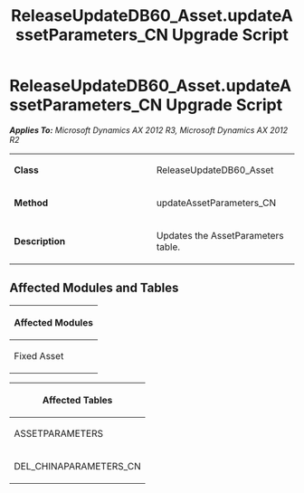 ﻿---
title: ReleaseUpdateDB60_Asset.updateAssetParameters_CN Upgrade Script
TOCTitle: ReleaseUpdateDB60_Asset.updateAssetParameters_CN Upgrade Script
ms:assetid: e17123b8-5248-8b15-cc2c-4c701535982b
ms:mtpsurl: https://msdn.microsoft.com/en-us/library/JJ737296(v=AX.60)
ms:contentKeyID: 49711738
ms.date: 05/18/2015
mtps_version: v=AX.60
---

# ReleaseUpdateDB60\_Asset.updateAssetParameters\_CN Upgrade Script 


_**Applies To:** Microsoft Dynamics AX 2012 R3, Microsoft Dynamics AX 2012 R2_

<table>
<colgroup>
<col style="width: 50%" />
<col style="width: 50%" />
</colgroup>
<tbody>
<tr class="odd">
<td><p><strong>Class</strong></p></td>
<td><p>ReleaseUpdateDB60_Asset</p></td>
</tr>
<tr class="even">
<td><p><strong>Method</strong></p></td>
<td><p>updateAssetParameters_CN</p></td>
</tr>
<tr class="odd">
<td><p><strong>Description</strong></p></td>
<td><p>Updates the AssetParameters table.</p></td>
</tr>
</tbody>
</table>


## Affected Modules and Tables

<table>
<colgroup>
<col style="width: 100%" />
</colgroup>
<thead>
<tr class="header">
<th><p>Affected Modules</p></th>
</tr>
</thead>
<tbody>
<tr class="odd">
<td><p>Fixed Asset</p></td>
</tr>
</tbody>
</table>


<table>
<colgroup>
<col style="width: 100%" />
</colgroup>
<thead>
<tr class="header">
<th><p>Affected Tables</p></th>
</tr>
</thead>
<tbody>
<tr class="odd">
<td><p>ASSETPARAMETERS</p></td>
</tr>
<tr class="even">
<td><p>DEL_CHINAPARAMETERS_CN</p></td>
</tr>
</tbody>
</table>

  


